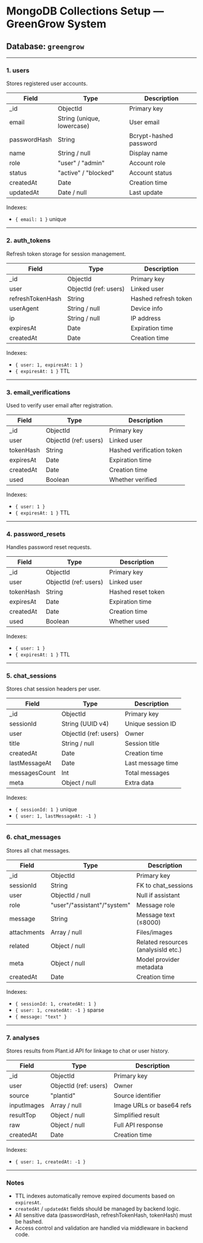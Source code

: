 # MongoDB Collections Setup — GreenGrow System

## Database: `greengrow`

---

### 1. users
Stores registered user accounts.

| Field | Type | Description |
|--------|------|-------------|
| _id | ObjectId | Primary key |
| email | String (unique, lowercase) | User email |
| passwordHash | String | Bcrypt-hashed password |
| name | String / null | Display name |
| role | "user" / "admin" | Account role |
| status | "active" / "blocked" | Account status |
| createdAt | Date | Creation time |
| updatedAt | Date / null | Last update |

Indexes:
- `{ email: 1 }` unique

---

### 2. auth_tokens
Refresh token storage for session management.

| Field | Type | Description |
|--------|------|-------------|
| _id | ObjectId | Primary key |
| user | ObjectId (ref: users) | Linked user |
| refreshTokenHash | String | Hashed refresh token |
| userAgent | String / null | Device info |
| ip | String / null | IP address |
| expiresAt | Date | Expiration time |
| createdAt | Date | Creation time |

Indexes:
- `{ user: 1, expiresAt: 1 }`
- `{ expiresAt: 1 }` TTL

---

### 3. email_verifications
Used to verify user email after registration.

| Field | Type | Description |
|--------|------|-------------|
| _id | ObjectId | Primary key |
| user | ObjectId (ref: users) | Linked user |
| tokenHash | String | Hashed verification token |
| expiresAt | Date | Expiration time |
| createdAt | Date | Creation time |
| used | Boolean | Whether verified |

Indexes:
- `{ user: 1 }`
- `{ expiresAt: 1 }` TTL

---

### 4. password_resets
Handles password reset requests.

| Field | Type | Description |
|--------|------|-------------|
| _id | ObjectId | Primary key |
| user | ObjectId (ref: users) | Linked user |
| tokenHash | String | Hashed reset token |
| expiresAt | Date | Expiration time |
| createdAt | Date | Creation time |
| used | Boolean | Whether used |

Indexes:
- `{ user: 1 }`
- `{ expiresAt: 1 }` TTL

---

### 5. chat_sessions
Stores chat session headers per user.

| Field | Type | Description |
|--------|------|-------------|
| _id | ObjectId | Primary key |
| sessionId | String (UUID v4) | Unique session ID |
| user | ObjectId (ref: users) | Owner |
| title | String / null | Session title |
| createdAt | Date | Creation time |
| lastMessageAt | Date | Last message time |
| messagesCount | Int | Total messages |
| meta | Object / null | Extra data |

Indexes:
- `{ sessionId: 1 }` unique
- `{ user: 1, lastMessageAt: -1 }`

---

### 6. chat_messages
Stores all chat messages.

| Field | Type | Description |
|--------|------|-------------|
| _id | ObjectId | Primary key |
| sessionId | String | FK to chat_sessions |
| user | ObjectId / null | Null if assistant |
| role | "user"/"assistant"/"system" | Message role |
| message | String | Message text (≤8000) |
| attachments | Array / null | Files/images |
| related | Object / null | Related resources (analysisId etc.) |
| meta | Object / null | Model provider metadata |
| createdAt | Date | Creation time |

Indexes:
- `{ sessionId: 1, createdAt: 1 }`
- `{ user: 1, createdAt: -1 }` sparse
- `{ message: "text" }`

---

### 7. analyses
Stores results from Plant.id API for linkage to chat or user history.

| Field | Type | Description |
|--------|------|-------------|
| _id | ObjectId | Primary key |
| user | ObjectId (ref: users) | Owner |
| source | "plantid" | Source identifier |
| inputImages | Array / null | Image URLs or base64 refs |
| resultTop | Object / null | Simplified result |
| raw | Object / null | Full API response |
| createdAt | Date | Creation time |

Indexes:
- `{ user: 1, createdAt: -1 }`

---

### Notes
- TTL indexes automatically remove expired documents based on `expiresAt`.
- `createdAt` / `updatedAt` fields should be managed by backend logic.
- All sensitive data (passwordHash, refreshTokenHash, tokenHash) must be hashed.
- Access control and validation are handled via middleware in backend code.
